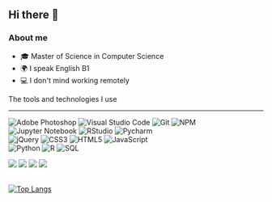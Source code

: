 ## Hi there 👋

### About me

- 🎓 Master of Science in Computer Science
- 🌍 I speak English B1
 - 💻 I don't mind working remotely
<!--- 📫 Reach me by [email](mailto:)
 - 🌱 I’m currently learning **___**-->




    
 <!--- 
   
 
 <img src="https://cdn.jsdelivr.net/gh/devicons/devicon/icons/react/react-original.svg" title="react" width="40" height="40"/>&nbsp;
 <img src="https://cdn.jsdelivr.net/gh/devicons/devicon/icons/postgresql/postgresql-original.svg" title="sql" width="40" height="40"/>&nbsp;
<img src="https://cdn.jsdelivr.net/gh/devicons/devicon/icons/angularjs/angularjs-original.svg" title="angular" width="40" height="40"/>&nbsp;
<img src="https://cdn.jsdelivr.net/gh/devicons/devicon/icons/nodejs/nodejs-original.svg" title="node" width="40" height="40"/>&nbsp;
<img src="https://cdn.jsdelivr.net/gh/devicons/devicon/icons/javascript/javascript-original.svg" title="js" width="40" height="40"/>&nbsp;
<img src="https://cdn.jsdelivr.net/gh/devicons/devicon/icons/html5/html5-original.svg" title="html" width="40" height="40"/>&nbsp;
<img src="https://cdn.jsdelivr.net/gh/devicons/devicon/icons/css3/css3-original.svg" title="css" width="40" height="40"/>&nbsp;
<img src="https://cdn.jsdelivr.net/gh/devicons/devicon/icons/git/git-plain.svg" title="git" width="40" height="40"/>&nbsp;
<img src="https://cdn.jsdelivr.net/gh/devicons/devicon/icons/bootstrap/bootstrap-plain.svg" title="bootstrap" width="40" height="40"/>&nbsp;
<img src="https://cdn.jsdelivr.net/gh/devicons/devicon/icons/npm/npm-original-wordmark.svg" title="npm" width="40" height="40"/>&nbsp;
<img src="https://cdn.jsdelivr.net/gh/devicons/devicon/icons/react/react-original.svg" title="react" width="40" height="40"/>&nbsp;
 <img src="https://cdn.jsdelivr.net/gh/devicons/devicon/icons/typescript/typescript-original.svg" title="typescript" width="40" height="40"/>&nbsp;
 </br>

### My stat
  <img src="https://github-profile-summary-cards.vercel.app/api/cards/profile-details?username=id58365762&theme=github_dark" alt=""/>
    <img src="https://github-profile-summary-cards.vercel.app/api/cards/most-commit-language?username=id58365762&theme=github_dark" alt=""/>
    <img src="https://github-profile-summary-cards.vercel.app/api/cards/stats?username=id58365762&theme=github_dark" alt=""/>
    
<!---
<div id="stat" align="left">
  
</div>
-->
The tools and technologies I use
___________________________________________________________________________________________________________________________________________
![Adobe Photoshop](https://img.shields.io/badge/adobe%20photoshop-%2331A8FF.svg?style=for-the-badge&logo=adobe%20photoshop&logoColor=white)
![Visual Studio Code](https://img.shields.io/badge/Visual%20Studio%20Code-0078d7.svg?style=for-the-badge&logo=visual-studio-code&logoColor=white)
![Git](https://img.shields.io/badge/git-%23F05033.svg?style=for-the-badge&logo=git&logoColor=white)
![NPM](https://img.shields.io/badge/NPM-%23CB3837.svg?style=for-the-badge&logo=npm&logoColor=white)
![Jupyter Notebook](https://img.shields.io/badge/jupyter%20Notebook-%FFFFFFFF.svg?style=for-the-badge&logo=jupyter%20notebook&logoColor=white)
![RStudio](https://img.shields.io/badge/R%20Strudio-%FFFFFFFF.svg?style=for-the-badge&logo=R%20Studio&logoColor=white)
![Pycharm](https://img.shields.io/badge/Pycharm-%FFFFFFFF.svg?style=for-the-badge&logo=Pycharm&logoColor=white)
<br/>
![jQuery](https://img.shields.io/badge/jquery-%230769AD.svg?style=for-the-badge&logo=jquery&logoColor=white)
![CSS3](https://img.shields.io/badge/css3-%231572B6.svg?style=for-the-badge&logo=css3&logoColor=white)
![HTML5](https://img.shields.io/badge/html5-%23E34F26.svg?style=for-the-badge&logo=html5&logoColor=white)
![JavaScript](https://img.shields.io/badge/javascript-%23323330.svg?style=for-the-badge&logo=javascript&logoColor=%23F7DF1E)
<br/>
![Python](https://img.shields.io/badge/python-%FFFFFFFF.svg?style=for-the-badge&logo=python&logoColor=%ADFF2F)
![R](https://img.shields.io/badge/R-%FFFFFFFF.svg?style=for-the-badge&logo=r&logoColor=white)
![SQL](https://img.shields.io/badge/sql-%FFFFFFFF.svg?style=for-the-badge&logo=sql&logoColor=white)



![](https://img.shields.io/badge/excel-%FFFFFFFF.svg?style=for-the-badge&logo=excel&logoColor=black) 
![](https://img.shields.io/badge/word-%FFFFFFFF.svg?style=for-the-badge&logo=word&logoColor=black) 
![](https://img.shields.io/badge/powerpoint-%FFFFFFFF.svg?style=for-the-badge&logo=powerpoint&logoColor=black) 
![](https://img.shields.io/badge/access-%FFFFFFFF.svg?style=for-the-badge&logo=access&logoColor=black) 
</br></br>

[![Top Langs](https://github-readme-stats.vercel.app/api/top-langs/?username=id58365762&layout=compact&theme=github_dark)](https://github.com/id58365762/github-readme-stats)
<div>
   <img src="https://github-profile-summary-cards.vercel.app/api/cards/profile-details?username=id58365762&theme=github_dark" alt=""/>
    <img src="https://github-profile-summary-cards.vercel.app/api/cards/most-commit-language?username=id58365762&theme=github_dark" alt=""/>
    <img src="https://github-profile-summary-cards.vercel.app/api/cards/stats?username=id58365762&theme=github_dark" alt=""/>
</div>



 
  <!--

 </br>![](https://komarev.com/ghpvc/?username=id58365762&color=dc143c)
**id58365762/id58365762** is a ✨ _special_ ✨ repository because its `README.md` (this file) appears on your GitHub profile.

Here are some ideas to get you started:

- 🔭 I’m currently working on ...
- 🌱 I’m currently learning ...
- 👯 I’m looking to collaborate on ...
- 🤔 I’m looking for help with ...
- 💬 Ask me about ...
- 📫 How to reach me: ...
- 😄 Pronouns: ...
- ⚡ Fun fact: ...
-->
